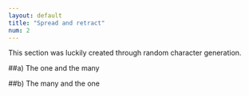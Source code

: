 ```yaml
---
layout: default
title: "Spread and retract"
num: 2
---
```



This section was luckily created through random character generation. 

##a) The one and the many

##b) The many and the one

